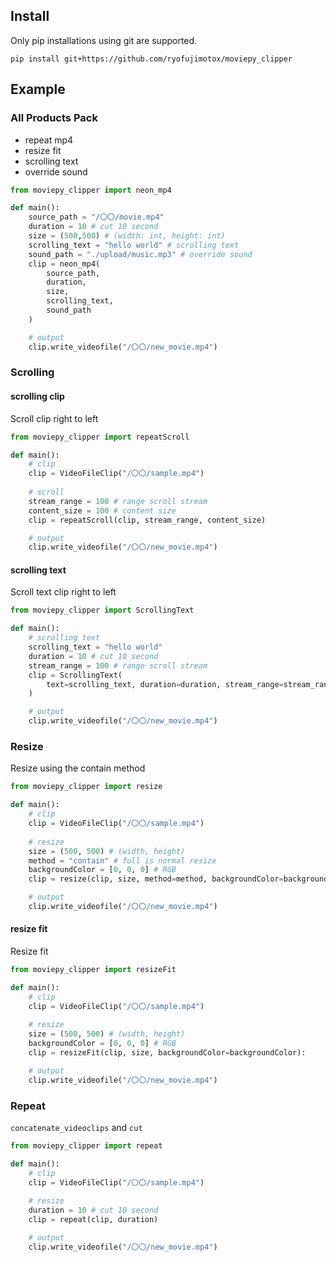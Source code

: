 ## Install

Only pip installations using git are supported.

```
pip install git+https://github.com/ryofujimotox/moviepy_clipper
```

## Example


### All Products Pack

- repeat mp4
- resize fit
- scrolling text
- override sound

``` python
from moviepy_clipper import neon_mp4

def main():
    source_path = "/〇〇/movie.mp4"
    duration = 10 # cut 10 second
    size = (500,500) # (width: int, height: int)
    scrolling_text = "hello world" # scrolling text
    sound_path = "./upload/music.mp3" # override sound
    clip = neon_mp4(
        source_path,
        duration,
        size,
        scrolling_text,
        sound_path
    )

    # output
    clip.write_videofile("/〇〇/new_movie.mp4")
```






### Scrolling

#### scrolling clip

Scroll clip right to left 

``` python
from moviepy_clipper import repeatScroll

def main():
    # clip
    clip = VideoFileClip("/〇〇/sample.mp4")
    
    # scroll
    stream_range = 100 # range scroll stream
    content_size = 100 # content size
    clip = repeatScroll(clip, stream_range, content_size)

    # output
    clip.write_videofile("/〇〇/new_movie.mp4")
```


#### scrolling text

Scroll text clip right to left

``` python
from moviepy_clipper import ScrollingText

def main():
    # scrolling text
    scrolling_text = "hello world"
    duration = 10 # cut 10 second
    stream_range = 100 # range scroll stream
    clip = ScrollingText(
        text=scrolling_text, duration=duration, stream_range=stream_range
    )

    # output
    clip.write_videofile("/〇〇/new_movie.mp4")
```








### Resize

Resize using the contain method

``` python
from moviepy_clipper import resize

def main():
    # clip
    clip = VideoFileClip("/〇〇/sample.mp4")
    
    # resize
    size = (500, 500) # (width, height)
    method = "contain" # full is normal resize
    backgroundColor = [0, 0, 0] # RGB
    clip = resize(clip, size, method=method, backgroundColor=backgroundColor):

    # output
    clip.write_videofile("/〇〇/new_movie.mp4")
```



#### resize fit

Resize fit

``` python
from moviepy_clipper import resizeFit

def main():
    # clip
    clip = VideoFileClip("/〇〇/sample.mp4")
    
    # resize
    size = (500, 500) # (width, height)
    backgroundColor = [0, 0, 0] # RGB
    clip = resizeFit(clip, size, backgroundColor=backgroundColor):

    # output
    clip.write_videofile("/〇〇/new_movie.mp4")
```







### Repeat

`concatenate_videoclips` and `cut`

``` python
from moviepy_clipper import repeat

def main():
    # clip
    clip = VideoFileClip("/〇〇/sample.mp4")
    
    # resize
    duration = 10 # cut 10 second
    clip = repeat(clip, duration)

    # output
    clip.write_videofile("/〇〇/new_movie.mp4")
```















